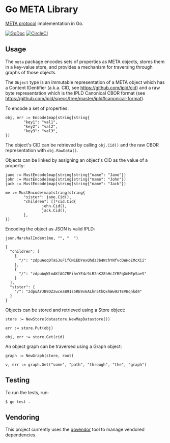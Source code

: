 # Go META Library

[META protocol](https://github.com/meta-network/docs) implementation in Go.

[![GoDoc](https://godoc.org/github.com/meta-network/go-meta?status.svg)](https://godoc.org/github.com/meta-network/go-meta)
[![CircleCI](https://circleci.com/gh/meta-network/go-meta.svg?style=svg)](https://circleci.com/gh/meta-network/go-meta)

## Usage

The `meta` package encodes sets of properties as META objects, stores them in a
key-value store, and provides a mechanism for traversing through graphs of
those objects.

The `Object` type is an immutable representation of a META object which has a
Content IDentifier (a.k.a. CID, see https://github.com/ipld/cid) and a raw
byte representation which is the IPLD Canonical CBOR format
(see https://github.com/ipld/specs/tree/master/ipld#canonical-format).

To encode a set of properties:

```
obj, err := Encode(map[string]string{
        "key1": "val1",
        "key2": "val2",
        "key3": "val3",
})
```

The object's CID can be retrieved by calling `obj.Cid()` and the raw CBOR
representation with `obj.RawData()`.

Objects can be linked by assigning an object's CID as the value of a property:

```
jane := MustEncode(map[string]string{"name": "Jane"})
john := MustEncode(map[string]string{"name": "John"})
jack := MustEncode(map[string]string{"name": "Jack"})

me := MustEncode(map[string]string{
        "sister": jane.Cid(),
        "children": []*cid.Cid{
                john.Cid(),
                jack.Cid(),
        },
})
```

Encoding the object as JSON is valid IPLD:

```
json.MarshalIndent(me, "", "  ")

{
  "children": [
    {
      "/": "zdpuAoqDTaSJuFifCN1EDYexQhdz3b4WchYNfvcDWHoEMcXii"
    },
    {
      "/": "zdpuAqWtnAKfAG7RPihvYE4c9iR2nK28hHcJYBFqGnMEpSaeS"
    }
  ],
  "sister": {
    "/": "zdpuArJB9DZzwceaB91z5RE9v6ALhn5tkQxhWw9zTEVBqnkd4"
  }
}
```

Objects can be stored and retrieved using a Store object:

```
store := NewStore(datastore.NewMapDatastore())

err := store.Put(obj)

obj, err := store.Get(cid)
```

An object graph can be traversed using a Graph object:

```
graph := NewGraph(store, root)

v, err := graph.Get("some", "path", "through", "the", "graph")
```

## Testing

To run the tests, run:

```
$ go test .
```

## Vendoring

This project currently uses the [govendor](https://github.com/kardianos/govendor)
tool to manage vendored dependencies.
